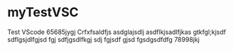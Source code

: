 # myTestVSC
Test VScode
65685jygj
Crfxfsaldfjs
asdglajsdlj
asdflkjsadlfjkas
gtkfgl;kjsdf
sdflgsjdlfgjsd
fgj
sdfjgsdlfkgj
sdj
fgjsdf
gjsd
fgsdgsdfdfg
78998jkj